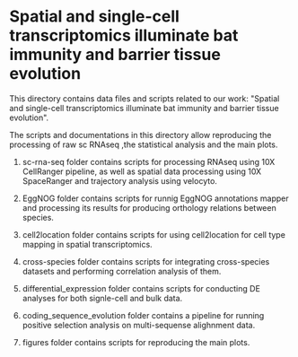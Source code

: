 Spatial and single-cell transcriptomics illuminate bat immunity and barrier tissue evolution
============================================================================================

This directory contains data files and scripts related to our work: 
"Spatial and single-cell transcriptomics illuminate bat immunity and barrier tissue evolution".

The scripts and documentations in this directory allow reproducing the processing of raw sc RNAseq ,the statistical analysis and the main plots. 

1) sc-rna-seq folder contains scripts for processing RNAseq using 10X CellRanger pipeline, as well as spatial data processing using 10X SpaceRanger and 
trajectory analysis using velocyto.

2) EggNOG folder contains scripts for runnig EggNOG annotations mapper and processing its results for producing orthology relations between species. 

3) cell2location folder contains scripts for using cell2location for cell type mapping in spatial transcriptomics.

4) cross-species folder contains scripts for integrating cross-species datasets and performing correlation analysis of them.

5) differential_expression folder contains scripts for conducting DE analyses for both signle-cell and bulk data.

6) coding_sequence_evolution folder contains a pipeline for running positive selection analysis on multi-sequense alighnment data.

7) figures folder contains scripts for reproducing the main plots.
